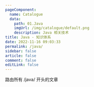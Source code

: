 ```yaml
---
pageComponent: 
  name: Catalogue
  data: 
    path: 01.Java
    imgUrl: /img/catalogue/default.png
    description: Java 相关技术
title: Java - 知识体系
date: 2022-11-16 09:03:33
permalink: /java/
sidebar: false
article: false
comment: false
editLink: false
---
```


路由所有 /java/ 开头的文章

